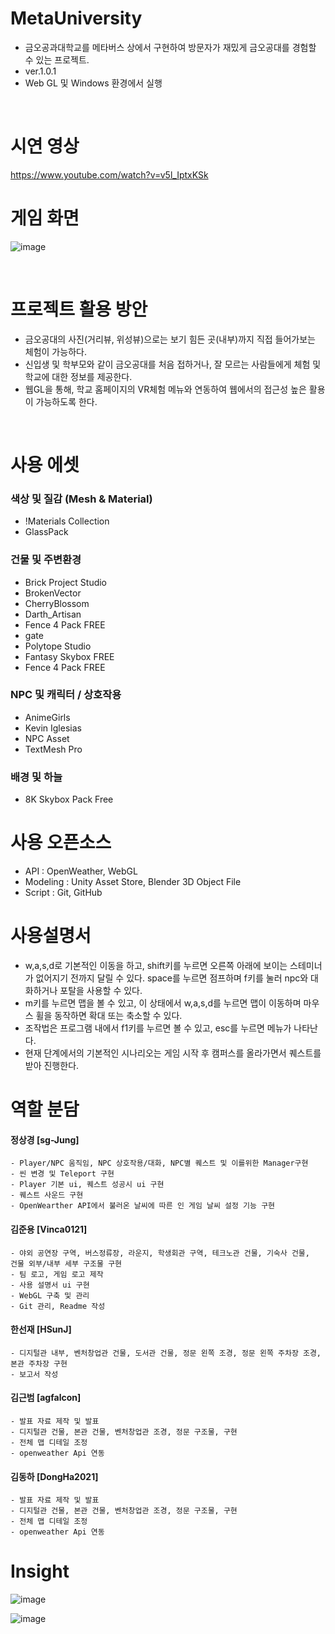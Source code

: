 # MetaUniversity
- 금오공과대학교를 메타버스 상에서 구현하여 방문자가 재밌게 금오공대를 경험할 수 있는 프로젝트.
- ver.1.0.1
- Web GL 및 Windows 환경에서 실행

<br>


# 시연 영상
https://www.youtube.com/watch?v=v5l_IptxKSk
<br>


# 게임 화면
![image](https://user-images.githubusercontent.com/98202797/206194026-ad01b30c-0956-44bb-907e-58f6dce213bd.png)

<br>

# 프로젝트 활용 방안
- 금오공대의 사진(거리뷰, 위성뷰)으로는 보기 힘든 곳(내부)까지 직접 들어가보는 체험이 가능하다.
- 신입생 및 학부모와 같이 금오공대를 처음 접하거나, 잘 모르는 사람들에게 체험 및 학교에 대한 정보를 제공한다.
- 웹GL을 통해, 학교 홈페이지의 VR체험 메뉴와 연동하여 웹에서의 접근성 높은 활용이 가능하도록 한다.


<br>


# 사용 에셋

### 색상 및 질감 (Mesh & Material)
- !Materials Collection
- GlassPack


### 건물 및 주변환경
- Brick Project Studio
- BrokenVector
- CherryBlossom
- Darth_Artisan
- Fence 4 Pack FREE
- gate
- Polytope Studio
- Fantasy Skybox FREE
- Fence 4 Pack FREE

### NPC 및 캐릭터 / 상호작용
- AnimeGirls
- Kevin Iglesias
- NPC Asset
- TextMesh Pro

### 배경 및 하늘
- 8K Skybox Pack Free



# 사용 오픈소스
- API : OpenWeather, WebGL
- Modeling : Unity Asset Store, Blender 3D Object File
- Script : Git, GitHub



# 사용설명서
- w,a,s,d로 기본적인 이동을 하고, shift키를 누르면 오른쪽 아래에 보이는 스테미너가 없어지기 전까지 달릴 수 있다. space를 누르면 점프하며 f키를 눌러 npc와 대화하거나 포탈을 사용할 수 있다.
- m키를 누르면 맵을 볼 수 있고, 이 상태에서 w,a,s,d를 누르면 맵이 이동하며 마우스 휠을 동작하면 확대 또는 축소할 수 있다.
- 조작법은 프로그램 내에서 f1키를 누르면 볼 수 있고, esc를 누르면 메뉴가 나타난다.
- 현재 단계에서의 기본적인 시나리오는 게임 시작 후 캠퍼스를 올라가면서 퀘스트를 받아 진행한다. 



# 역할 분담

#### 정상경 [sg-Jung]
	- Player/NPC 움직임, NPC 상호작용/대화, NPC별 퀘스트 및 이를위한 Manager구현
	- 씬 변경 및 Teleport 구현
	- Player 기본 ui, 퀘스트 성공시 ui 구현
	- 퀘스트 사운드 구현
	- OpenWearther API에서 불러온 날씨에 따른 인 게임 날씨 설정 기능 구현

#### 김준용 [Vinca0121]
	- 야외 공연장 구역, 버스정류장, 라운지, 학생회관 구역, 테크노관 건물, 기숙사 건물, 
	건물 외부/내부 세부 구조물 구현
	- 팀 로고, 게임 로고 제작
	- 사용 설명서 ui 구현
	- WebGL 구축 및 관리
	- Git 관리, Readme 작성 

#### 한선재 [HSunJ]
	- 디지털관 내부, 벤처창업관 건물, 도서관 건물, 정문 왼쪽 조경, 정문 왼쪽 주차장 조경, 본관 주차장 구현
	- 보고서 작성
  
#### 김근범 [agfalcon]
	- 발표 자료 제작 및 발표
	- 디지털관 건물, 본관 건물, 벤처창업관 조경, 정문 구조물, 구현
	- 전체 맵 디테일 조정
	- openweather Api 연동
  
  
#### 김동하 [DongHa2021]
	- 발표 자료 제작 및 발표
	- 디지털관 건물, 본관 건물, 벤처창업관 조경, 정문 구조물, 구현
	- 전체 맵 디테일 조정
	- openweather Api 연동


# Insight
![image](https://user-images.githubusercontent.com/98202797/206202852-6ba2cd28-be09-47f7-9065-77aa81931ad2.png)

![image](https://user-images.githubusercontent.com/98202797/206202928-5bf7794e-bf9b-4359-afa1-19e1e6975be8.png)

